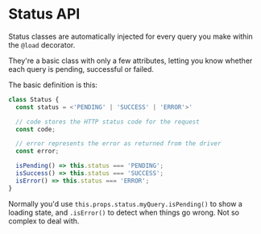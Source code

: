 # Status API

Status classes are automatically injected for every query you make within the
`@load` decorator.

They're a basic class with only a few attributes, letting you know whether each
query is pending, successful or failed.

The basic definition is this: 

```js
class Status {
  const status = <'PENDING' | 'SUCCESS' | 'ERROR'>'

  // code stores the HTTP status code for the request
  const code;

  // error represents the error as returned from the driver
  const error;

  isPending() => this.status === 'PENDING';
  isSuccess() => this.status === 'SUCCESS';
  isError() => this.status === 'ERROR';
}
```

Normally you'd use `this.props.status.myQuery.isPending()` to show a loading
state, and `.isError()` to detect when things go wrong. Not so complex to
deal with.
